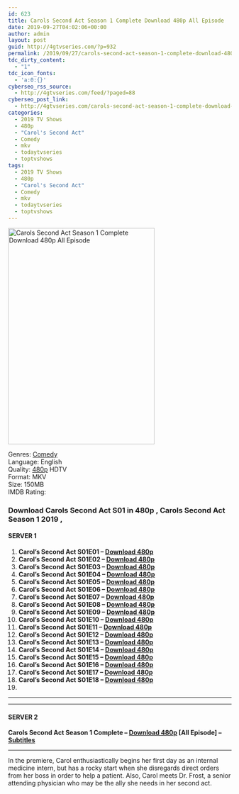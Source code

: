```yaml
---
id: 623
title: Carols Second Act Season 1 Complete Download 480p All Episode
date: 2019-09-27T04:02:06+00:00
author: admin
layout: post
guid: http://4gtvseries.com/?p=932
permalink: /2019/09/27/carols-second-act-season-1-complete-download-480p-all-episode/
tdc_dirty_content:
  - "1"
tdc_icon_fonts:
  - 'a:0:{}'
cyberseo_rss_source:
  - http://4gtvseries.com/feed/?paged=88
cyberseo_post_link:
  - http://4gtvseries.com/carols-second-act-season-1-complete-download-480p-all-episode/
categories:
  - 2019 TV Shows
  - 480p
  - "Carol's Second Act"
  - Comedy
  - mkv
  - todaytvseries
  - toptvshows
tags:
  - 2019 TV Shows
  - 480p
  - "Carol's Second Act"
  - Comedy
  - mkv
  - todaytvseries
  - toptvshows
---
```

<img loading="lazy" class="aligncenter" src="https://4.bp.blogspot.com/-Kw4NacRhdmQ/XY2GW2JFcMI/AAAAAAAAAAQ/PSh9-D7TnXoPvFeebMwLflaei7dfUZ2aQCK4BGAYYCw/s1600/Carols%2BSecond%2BAct%2BSeason%2B1.jpg" alt="Carols Second Act Season 1 Complete Download 480p All Episode" width="330" height="488" />

Genres:&nbsp;<a href="http://4gtvseries.com/tag/comedy/" data-wpel-link="internal">Comedy</a>  
Language: English  
Quality:&nbsp;<a href="http://4gtvseries.com/tag/480p/" data-wpel-link="internal">480p</a>&nbsp;HDTV  
Format: MKV  
Size: 150MB  
IMDB Rating:

### **Download Carols Second Act S01 in 480p , Carols Second Act Season 1 2019 ,&nbsp;**

#### <span><strong>SERVER 1</strong></span>

  1. **Carol’s Second Act S01E01 – <a href="http://slink.dl480p.xyz/bMJu" data-wpel-link="external" target="_blank" rel="nofollow external noopener noreferrer" class="wpel-icon-left"><i class="wpel-icon fa fa-download" aria-hidden="true"></i>Download 480p</a>**
  2. **Carol’s Second Act S01E02 – <a href="http://slink.dl480p.xyz/Ho3Pr" data-wpel-link="external" target="_blank" rel="nofollow external noopener noreferrer" class="wpel-icon-left"><i class="wpel-icon fa fa-download" aria-hidden="true"></i>Download 480p</a>**
  3. **Carol’s Second Act S01E03 – <a href="http://slink.dl480p.xyz/ieoohc" data-wpel-link="external" target="_blank" rel="nofollow external noopener noreferrer" class="wpel-icon-left"><i class="wpel-icon fa fa-download" aria-hidden="true"></i>Download 480p</a>**
  4. **Carol’s Second Act S01E04 – <a href="http://slink.dl480p.xyz/qlpmn" data-wpel-link="external" target="_blank" rel="nofollow external noopener noreferrer" class="wpel-icon-left"><i class="wpel-icon fa fa-download" aria-hidden="true"></i>Download 480p</a>**
  5. **Carol’s Second Act S01E05 – <a href="http://slink.dl480p.xyz/TnDY" data-wpel-link="external" target="_blank" rel="nofollow external noopener noreferrer" class="wpel-icon-left"><i class="wpel-icon fa fa-download" aria-hidden="true"></i>Download 480p</a>**
  6. **Carol’s Second Act S01E06 – <a href="http://slink.dl480p.xyz/abpa" data-wpel-link="external" target="_blank" rel="nofollow external noopener noreferrer" class="wpel-icon-left"><i class="wpel-icon fa fa-download" aria-hidden="true"></i>Download 480p</a>**
  7. **Carol’s Second Act S01E07 – <a href="http://slink.dl480p.xyz/PvsU" data-wpel-link="external" target="_blank" rel="nofollow external noopener noreferrer" class="wpel-icon-left"><i class="wpel-icon fa fa-download" aria-hidden="true"></i>Download 480p</a>**
  8. **Carol’s Second Act S01E08 – <a href="http://slink.dl480p.xyz/JaS1W" data-wpel-link="external" target="_blank" rel="nofollow external noopener noreferrer" class="wpel-icon-left"><i class="wpel-icon fa fa-download" aria-hidden="true"></i>Download 480p</a>**
  9. **Carol’s Second Act S01E09 – <a href="http://slink.dl480p.xyz/v2Il" data-wpel-link="external" target="_blank" rel="nofollow external noopener noreferrer" class="wpel-icon-left"><i class="wpel-icon fa fa-download" aria-hidden="true"></i>Download 480p</a>**
 10. **Carol’s Second Act S01E10 – <a href="http://slink.dl480p.xyz/uxHJ0o" data-wpel-link="external" target="_blank" rel="nofollow external noopener noreferrer" class="wpel-icon-left"><i class="wpel-icon fa fa-download" aria-hidden="true"></i>Download 480p</a>**
 11. **Carol’s Second Act S01E11 – <a href="http://slink.dl480p.xyz/7Oc4tz8" data-wpel-link="external" target="_blank" rel="nofollow external noopener noreferrer" class="wpel-icon-left"><i class="wpel-icon fa fa-download" aria-hidden="true"></i>Download 480p</a>**
 12. **Carol’s Second Act S01E12 – <a href="http://slink.dl480p.xyz/uE9nskdb" data-wpel-link="external" target="_blank" rel="nofollow external noopener noreferrer" class="wpel-icon-left"><i class="wpel-icon fa fa-download" aria-hidden="true"></i>Download 480p</a>**
 13. **Carol’s Second Act S01E13 – <a href="http://slink.dl480p.xyz/vGes" data-wpel-link="external" target="_blank" rel="nofollow external noopener noreferrer" class="wpel-icon-left"><i class="wpel-icon fa fa-download" aria-hidden="true"></i>Download 480p</a>**
 14. **Carol’s Second Act S01E14 – <a href="http://slink.dl480p.xyz/GulXmhRf" data-wpel-link="external" target="_blank" rel="nofollow external noopener noreferrer" class="wpel-icon-left"><i class="wpel-icon fa fa-download" aria-hidden="true"></i>Download 480p</a>**
 15. **Carol’s Second Act S01E15 – <a href="http://slink.dl480p.xyz/hCH6Q9WP" data-wpel-link="external" target="_blank" rel="nofollow external noopener noreferrer" class="wpel-icon-left"><i class="wpel-icon fa fa-download" aria-hidden="true"></i>Download 480p</a>**
 16. **Carol’s Second Act S01E16 – <a href="http://slink.dl480p.xyz/p8MFYP" data-wpel-link="external" target="_blank" rel="nofollow external noopener noreferrer" class="wpel-icon-left"><i class="wpel-icon fa fa-download" aria-hidden="true"></i>Download 480p</a>**
 17. **Carol’s Second Act S01E17 – <a href="http://slink.dl480p.xyz/wgE7j3" data-wpel-link="external" target="_blank" rel="nofollow external noopener noreferrer" class="wpel-icon-left"><i class="wpel-icon fa fa-download" aria-hidden="true"></i>Download 480p</a>**
 18. **Carol’s Second Act S01E18 – <a href="http://slink.dl480p.xyz/yt82LgS" data-wpel-link="external" target="_blank" rel="nofollow external noopener noreferrer" class="wpel-icon-left"><i class="wpel-icon fa fa-download" aria-hidden="true"></i>Download 480p</a>**
 19. 

* * *

* * *

#### <span><strong>SERVER 2</strong></span>

**Carols Second Act Season 1 Complete – <a href="http://dl480p.xyz/700/" data-wpel-link="external" target="_blank" rel="nofollow external noopener noreferrer" class="wpel-icon-left"><i class="wpel-icon fa fa-download" aria-hidden="true"></i>Download 480p</a> [All Episode] – <a href="https://subscene.com/subtitles/carols-second-act-first-season" data-wpel-link="external" target="_blank" rel="nofollow external noopener noreferrer" class="wpel-icon-left"><i class="wpel-icon fa fa-download" aria-hidden="true"></i>Subtitles</a>**

* * *

In the premiere, Carol enthusiastically begins her first day as an internal medicine intern, but has a rocky start when she disregards direct orders from her boss in order to help a patient. Also, Carol meets Dr. Frost, a senior attending physician who may be the ally she needs in her second act.

<div align="center">
</div>